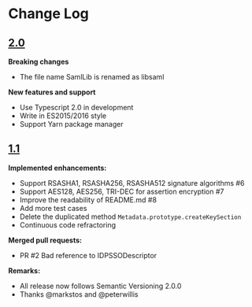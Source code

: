 # Change Log

## [2.0](#)

**Breaking changes**
+ The file name SamlLib is renamed as libsaml

**New features and support**
+ Use Typescript 2.0 in development
+ Write in ES2015/2016 style
+ Support Yarn package manager

## [1.1](#)

**Implemented enhancements:**
+ Support RSASHA1, RSASHA256, RSASHA512 signature algorithms #6
+ Support AES128, AES256, TRI-DEC for assertion encryption #7
+ Improve the readability of README.md #8
+ Add more test cases
+ Delete the duplicated method `Metadata.prototype.createKeySection`
+ Continuous code refractoring

**Merged pull requests:**
+ PR #2 Bad reference to IDPSSODescriptor

**Remarks:**
+ All release now follows Semantic Versioning 2.0.0
+ Thanks @markstos and @peterwillis
